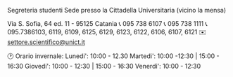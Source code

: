 Segreteria studenti
Sede presso la Cittadella Universitaria (vicino la mensa)

Via S. Sofia, 64 ed. 11 - 95125 Catania
📞 095 738 6107
📞 095 738 1111
📞 095.7386103, 6119, 6109, 6125, 6129, 6123, 6122, 6106, 6107, 6121
✉️ settore.scientifico@unict.it

🕑 Orario invernale:
Lunedi': 10:00 - 12.30
Martedi': 10:00 -12:30 | 15:00 - 16:30
Giovedi': 10:00 - 12:30 | 15:00 - 16:30
Venerdi': 10:00 - 12:30
